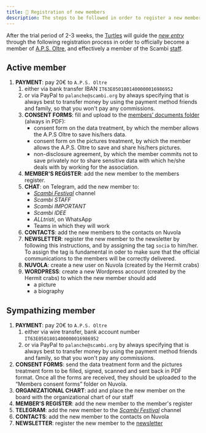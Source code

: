 ```yaml
---
title: 📩 Registration of new members
description: The steps to be followed in order to register a new member of the A.P.S. Oltre
---
```

After the trial period of 2-3 weeks, the [Turtles](../staff/teams.md#turtles) will guide the [_new entry_](../staff/new-entry.md) through the following registration process in order to officially become a member of [A.P.S. Oltre](./), and effectively a member of the Scambi [staff](../staff/).

## Active member

1. **PAYMENT**: pay 20€ to `A.P.S. Oltre`
   1. either via bank transfer IBAN `IT63E0501801400000016986952`
   2. or via PayPal to `palanche@scambi.org` by always specifying that is always best to transfer money by using the payment method friends and family, so that you won't pay any commissions.
   3. **CONSENT FORMS**: fill and upload to the [members’ documents folder](https://nuvola.scambi.org/f/118956) (always in PDF):
	 	- consent form on the data treatment, by which the member allows the A.P.S Oltre to save his/hers data.
		- consent form on the pictures treatment, by which the member allows the A.P.S. Oltre to save and share his/hers pictures.
		- non-disclosure agreement, by which the member commits not to save privately nor to share sensitive data with which he/she deals with by working for the association.
   4. **MEMBER'S REGISTER**: add the new member to the members register.
   5. **CHAT**: on Telegram, add the new member to:
      * [_Scambi Festival_](https://t.me/scambifestival) channel
      * _Scambi STAFF_
      * _Scambi IMPORTANT_
      * _Scambi IDEE_
      * _ALLtristi_, on WhatsApp
      * Teams in which they will work
   6. **CONTACTS**: add the new members to the contacts on Nuvola
   7. **NEWSLETTER**: register the new member to the newsletter by following this instructions, and by assigning the tag `sociə` to him/her. To assign the tag is fundamental in oder to make sure that the official communications to the members will be correctly delivered.
   8. **NUVOLA**: create a new user on Nuvola (created by the Hermit crabs)
   9. **WORDPRESS**: create a new Wordpress account (created by the Hermit crabs) to which the new member should add
      * a picture
      * a biography

## Sympathizing member

1. **PAYMENT**: pay 20€ to `A.P.S. Oltre`
   1. either via wire transfer, bank account number `IT63E0501801400000016986952`
   2. or via PayPal to `palanche@scambi.org` by always specifying that is always best to transfer money by using the payment method friends and family, so that you won't pay any commissions.
2. **CONSENT FORMS**: send the data treatment form and the pictures treatment form to be filled, signed, scanned and sent back in PDF format. Once all the forms are received, they should be uploaded to the “Members consent forms” folder on Nuvola.
3. **ORGANIZATIONAL CHART**: add and place the new member on the board with the organizational chart of our staff
4. **MEMBER'S REGISTER**: add the new member to the member's register
5. **TELEGRAM**: add the new member to the [_Scambi Festival_](https://t.me/scambifestival) channel
6. **CONTACTS**: add the new member to the contacts on Nuvola
7. **NEWSLETTER**: register the new member to the [newsletter](https://buttondown.email/scambi)
